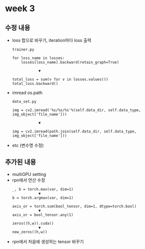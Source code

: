 # week 3

## 수정 내용

- loss 합으로 바꾸기, iteration마다 loss 출력  
    ```
    trainer.py

    for loss_name in losses:
        losses[loss_name].backward(retain_graph=True)
        
                ▼

    total_loss = sum(v for v in losses.values())
    total_loss.backward()
    ```
- imread os.path
    ```
    data_set.py

    img = cv2.imread('%s/%s/%s'%(self.data_dir, self.data_type, img_object['file_name']))

                ▼

    img = cv2.imread(path.join(self.data_dir, self.data_type, img_object['file_name']))
    ```
- etc (변수명 수정)

## 추가된 내용

- multiGPU setting
- rpn에서 연산 수정
    ```
    _, b = torch.max(var, dim=1)
                ▼
    b = torch.argmax(var, dim=1)
    ```
    ```
    axis_or = torch.sum(bool_tensor, dim=1, dtype=torch.bool)
                ▼
    axis_or = bool_tensor.any(1)
    ```
    ```
    zeros((h,w)).cuda()
                ▼
    new_zeros((h,w))
    ```
- rpn에서 처음에 생성하는 tensor 바꾸기
